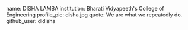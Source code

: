 name: DISHA LAMBA
institution: Bharati Vidyapeeth's College of Engineering
profile_pic: disha.jpg 
quote: We are what we repeatedly do.
github_user: dldisha